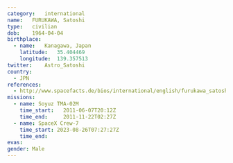 ```yaml
---
category:	international
name:	FURUKAWA, Satoshi
type:	civilian
dob:	1964-04-04
birthplace:
  - name:	Kanagawa, Japan
    latitude:	35.404469
    longitude:	139.357513
twitter:	Astro_Satoshi
country:
  - JPN
references:
  - http://www.spacefacts.de/bios/international/english/furukawa_satoshi.htm
missions:
  - name: Soyuz TMA-02M
    time_start:   2011-06-07T20:12Z
    time_end:     2011-11-22T02:27Z
  - name: SpaceX Crew-7
    time_start: 2023-08-26T07:27:27Z
    time_end:
evas:
gender:	Male
---
```


